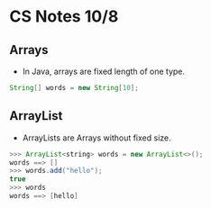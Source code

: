 # CS Notes 10/8

## Arrays

- In Java, arrays are fixed length of one type.

```java
String[] words = new String[10];
```

## ArrayList

- ArrayLists are Arrays without fixed size.

```java
>>> ArrayList<string> words = new ArrayList<>();
words ==> []
>>> words.add("hello");
true
>>> words
words ==> [hello]
```